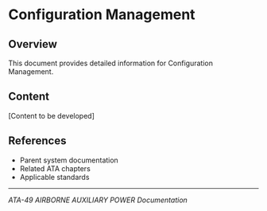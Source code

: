 # Configuration Management

## Overview

This document provides detailed information for Configuration Management.

## Content

[Content to be developed]

## References

- Parent system documentation
- Related ATA chapters
- Applicable standards

---

*ATA-49 AIRBORNE AUXILIARY POWER Documentation*
